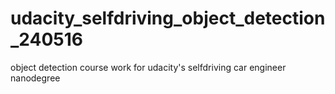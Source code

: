 # udacity_selfdriving_object_detection_240516
object detection course work for udacity's selfdriving car engineer nanodegree 
